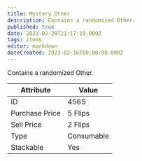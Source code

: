 ```yaml
---
title: Mystery Other
description: Contains a randomized Other.
published: true
date: 2023-02-28T21:17:19.000Z
tags: items
editor: markdown
dateCreated: 2023-02-16T00:00:00.000Z
---
```


Contains a randomized Other.

|Attribute|Value|
|-|-|
|ID|4565|
|Purchase Price|5 Flips|
|Sell Price|2 Flips|
|Type|Consumable|
|Stackable|Yes|

